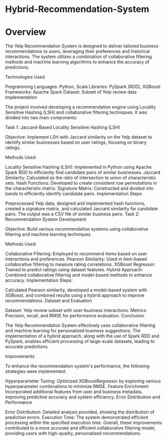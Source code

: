 # Hybrid-Recommendation-System
# Overview

The Yelp Recommendation System is designed to deliver tailored business recommendations to users, leveraging their preferences and historical interactions. The system utilizes a combination of collaborative filtering methods and machine learning algorithms to enhance the accuracy of predictions.

Technologies Used

Programming Languages: Python, Scala
Libraries: PySpark (RDD), XGBoost
Frameworks: Apache Spark
Dataset: Subset of Yelp review data
Implementation

The project involved developing a recommendation engine using Locality Sensitive Hashing (LSH) and collaborative filtering techniques. It was divided into two main components:

Task 1: Jaccard-Based Locality Sensitive Hashing (LSH)

Objective:
Implement LSH with Jaccard similarity on the Yelp dataset to identify similar businesses based on user ratings, focusing on binary ratings.

Methods Used:

Locality Sensitive Hashing (LSH): Implemented in Python using Apache Spark RDD to efficiently find candidate pairs of similar businesses.
Jaccard Similarity: Calculated as the ratio of intersection to union of characteristic sets.
Hash Functions: Developed to create consistent row permutations in the characteristic matrix.
Signature Matrix: Constructed and divided into bands to efficiently identify candidate pairs.
Implementation Steps:

Preprocessed Yelp data, designed and implemented hash functions, created a signature matrix, and calculated Jaccard similarity for candidate pairs. The output was a CSV file of similar business pairs.
Task 2: Recommendation System Development

Objective:
Build various recommendation systems using collaborative filtering and machine learning techniques.

Methods Used:

Collaborative Filtering: Employed to recommend items based on user interactions and preferences.
Pearson Similarity: Used in item-based collaborative filtering to measure rating correlations.
XGBoost Regressor: Trained to predict ratings using dataset features.
Hybrid Approach: Combined collaborative filtering and model-based methods to enhance accuracy.
Implementation Steps:

Calculated Pearson similarity, developed a model-based system with XGBoost, and combined results using a hybrid approach to improve recommendations.
Dataset and Evaluation

Dataset: Yelp review subset with user-business interactions.
Metrics: Precision, recall, and RMSE for performance evaluation.
Conclusion

The Yelp Recommendation System effectively uses collaborative filtering and machine learning for personalized business suggestions. The implementation of a hybrid approach, along with the use of Spark RDD and PySpark, enables efficient processing of large-scale datasets, leading to accurate predictions.

Improvements

To enhance the recommendation system's performance, the following strategies were implemented:

Hyperparameter Tuning: Optimized XGBoostRegressor by exploring various hyperparameter combinations to minimize RMSE.
Feature Enrichment: Incorporated additional features from user and business metadata, improving predictive accuracy and system efficiency.
Error Distribution and Performance

Error Distribution: Detailed analysis provided, showing the distribution of prediction errors.
Execution Time: The system demonstrated efficient processing within the specified execution time.
Overall, these improvements contributed to a more accurate and efficient collaborative filtering model, providing users with high-quality, personalized recommendations.

